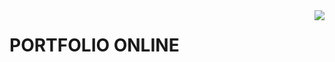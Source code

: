 <img align='right' src='https://github.com/gabrielalastra/TABLEAU/blob/main/icons8-dots-loading.gif?raw=true'/>
<h1>PORTFOLIO ONLINE</h1>
